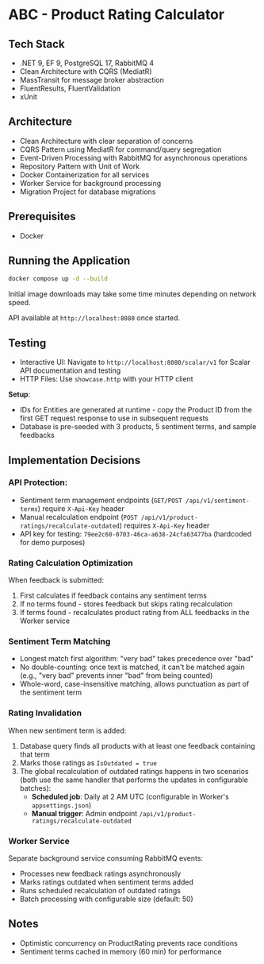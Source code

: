 # ABC - Product Rating Calculator

## Tech Stack
- .NET 9, EF 9, PostgreSQL 17, RabbitMQ 4
- Clean Architecture with CQRS (MediatR)
- MassTransit for message broker abstraction
- FluentResults, FluentValidation
- xUnit

## Architecture

- Clean Architecture with clear separation of concerns
- CQRS Pattern using MediatR for command/query segregation
- Event-Driven Processing with RabbitMQ for asynchronous operations
- Repository Pattern with Unit of Work
- Docker Containerization for all services
- Worker Service for background processing
- Migration Project for database migrations

## Prerequisites
- Docker

## Running the Application

```bash
docker compose up -d --build
```

Initial image downloads may take some time minutes depending on network speed.

API available at `http://localhost:8080` once started.

## Testing

- Interactive UI: Navigate to `http://localhost:8080/scalar/v1` for Scalar API documentation and testing
- HTTP Files: Use `showcase.http` with your HTTP client

**Setup**:
- IDs for Entities are generated at runtime - copy the Product ID from the first GET request response to use in subsequent requests
- Database is pre-seeded with 3 products, 5 sentiment terms, and sample feedbacks

## Implementation Decisions

### API Protection:

- Sentiment term management endpoints (`GET/POST /api/v1/sentiment-terms`) require `X-Api-Key` header
- Manual recalculation endpoint (`POST /api/v1/product-ratings/recalculate-outdated`) requires `X-Api-Key` header
- API key for testing: `79ee2c60-0703-46ca-a638-24cfa63477ba` (hardcoded for demo purposes)

### Rating Calculation Optimization
When feedback is submitted:
1. First calculates if feedback contains any sentiment terms
2. If no terms found - stores feedback but skips rating recalculation
3. If terms found - recalculates product rating from ALL feedbacks in the Worker service

### Sentiment Term Matching
- Longest match first algorithm: "very bad" takes precedence over "bad"
- No double-counting: once text is matched, it can't be matched again (e.g., "very bad" prevents inner "bad" from being counted)
- Whole-word, case-insensitive matching, allows punctuation as part of the sentiment term

### Rating Invalidation
When new sentiment term is added:
1. Database query finds all products with at least one feedback containing that term
2. Marks those ratings as `IsOutdated = true`
3. The global recalculation of outdated ratings happens in two scenarios (both use the same handler that performs the updates in configurable batches):
    - **Scheduled job**: Daily at 2 AM UTC (configurable in Worker's `appsettings.json`)
    - **Manual trigger**: Admin endpoint `/api/v1/product-ratings/recalculate-outdated`
    

### Worker Service
Separate background service consuming RabbitMQ events:
- Processes new feedback ratings asynchronously
- Marks ratings outdated when sentiment terms added
- Runs scheduled recalculation of outdated ratings
- Batch processing with configurable size (default: 50)

## Notes
- Optimistic concurrency on ProductRating prevents race conditions
- Sentiment terms cached in memory (60 min) for performance